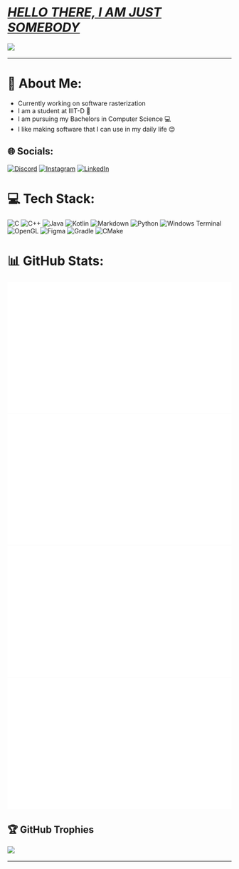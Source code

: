 
<p align = "center">
   <H1><b><i><u> HELLO THERE, I AM JUST SOMEBODY  </u></i></b></H1>
   <img src = "https://github.com/Asher-Ul-Haque/Asher-Ul-Haque/assets/147892995/b4d80a81-4c39-4e6b-b0ec-027cae0b289b">
</p>

***

# 💫 About Me:
* Currently working on software rasterization
* I am a student at IIIT-D 📖
* I am pursuing my Bachelors in Computer Science 💻
* I like making software that I can use in my daily life 😊


## 🌐 Socials:
[![Discord](https://img.shields.io/badge/Discord-%237289DA.svg?logo=discord&logoColor=white)](https://discord.gg/.just_somebody_called_somebody) [![Instagram](https://img.shields.io/badge/Instagram-%23E4405F.svg?logo=Instagram&logoColor=white)](https://instagram.com/just_somebody_somewhere) [![LinkedIn](https://img.shields.io/badge/LinkedIn-%230077B5.svg?logo=linkedin&logoColor=white)](https://www.linkedin.com/in/asher-u-haque-53629a284) 

# 💻 Tech Stack:
![C](https://img.shields.io/badge/c-%2300599C.svg?style=for-the-badge&logo=c&logoColor=white) ![C++](https://img.shields.io/badge/c++-%2300599C.svg?style=for-the-badge&logo=c%2B%2B&logoColor=white) ![Java](https://img.shields.io/badge/java-%23ED8B00.svg?style=for-the-badge&logo=openjdk&logoColor=white) ![Kotlin](https://img.shields.io/badge/kotlin-%237F52FF.svg?style=for-the-badge&logo=kotlin&logoColor=white) ![Markdown](https://img.shields.io/badge/markdown-%23000000.svg?style=for-the-badge&logo=markdown&logoColor=white) ![Python](https://img.shields.io/badge/python-3670A0?style=for-the-badge&logo=python&logoColor=ffdd54) ![Windows Terminal](https://img.shields.io/badge/Windows%20Terminal-%234D4D4D.svg?style=for-the-badge&logo=windows-terminal&logoColor=white) ![OpenGL](https://img.shields.io/badge/OpenGL-%23FFFFFF.svg?style=for-the-badge&logo=opengl) ![Figma](https://img.shields.io/badge/figma-%23F24E1E.svg?style=for-the-badge&logo=figma&logoColor=white) ![Gradle](https://img.shields.io/badge/Gradle-02303A.svg?style=for-the-badge&logo=Gradle&logoColor=white) ![CMake](https://img.shields.io/badge/CMake-%23008FBA.svg?style=for-the-badge&logo=cmake&logoColor=white)

# 📊 GitHub Stats:
![](https://raw.githubusercontent.com/Asher-Ul-Haque/github-stats/master/generated/overview.svg#gh-dark-mode-only)
![](https://raw.githubusercontent.com/Asher-Ul-Haque/github-stats/master/generated/overview.svg#gh-light-mode-only)
![](https://raw.githubusercontent.com/Asher-Ul-Haque/github-stats/master/generated/languages.svg#gh-dark-mode-only)
![](https://raw.githubusercontent.com/Asher-Ul-Haque/github-stats/master/generated/languages.svg#gh-light-mode-only)

## 🏆 GitHub Trophies
![](https://github-profile-trophy.vercel.app/?username=Asher-Ul-Haque&theme=darkhub&no-frame=true&no-bg=false&margin-w=4)

---






